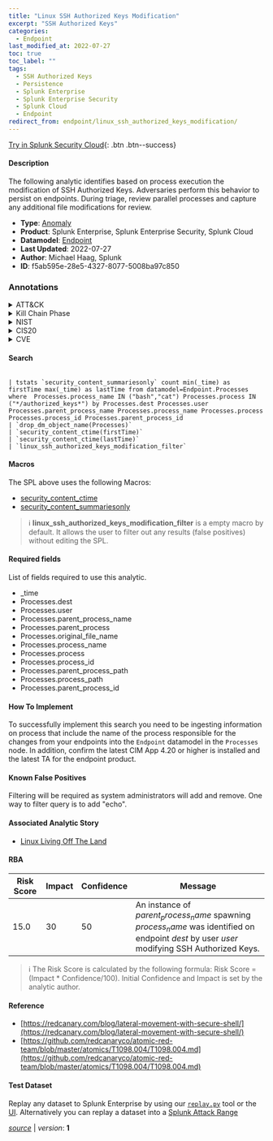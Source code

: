 ```yaml
---
title: "Linux SSH Authorized Keys Modification"
excerpt: "SSH Authorized Keys"
categories:
  - Endpoint
last_modified_at: 2022-07-27
toc: true
toc_label: ""
tags:
  - SSH Authorized Keys
  - Persistence
  - Splunk Enterprise
  - Splunk Enterprise Security
  - Splunk Cloud
  - Endpoint
redirect_from: endpoint/linux_ssh_authorized_keys_modification/
---
```




[Try in Splunk Security Cloud](https://www.splunk.com/en_us/cyber-security.html){: .btn .btn--success}

#### Description

The following analytic identifies based on process execution the modification of SSH Authorized Keys. Adversaries perform this behavior to persist on endpoints. During triage, review parallel processes and capture any additional file modifications for review.

- **Type**: [Anomaly](https://github.com/splunk/security_content/wiki/Detection-Analytic-Types)
- **Product**: Splunk Enterprise, Splunk Enterprise Security, Splunk Cloud
- **Datamodel**: [Endpoint](https://docs.splunk.com/Documentation/CIM/latest/User/Endpoint)
- **Last Updated**: 2022-07-27
- **Author**: Michael Haag, Splunk
- **ID**: f5ab595e-28e5-4327-8077-5008ba97c850

### Annotations
<details>
  <summary>ATT&CK</summary>

<div markdown="1">

#### [ATT&CK](https://attack.mitre.org/)

| ID          | Technique   | Tactic         |
| ----------- | ----------- |--------------- |
| [T1098.004](https://attack.mitre.org/techniques/T1098/004/) | SSH Authorized Keys | Persistence |

</div>
</details>


<details>
  <summary>Kill Chain Phase</summary>

<div markdown="1">

* Installation


</div>
</details>


<details>
  <summary>NIST</summary>

<div markdown="1">

* DE.AE



</div>
</details>

<details>
  <summary>CIS20</summary>

<div markdown="1">

* CIS 10



</div>
</details>

<details>
  <summary>CVE</summary>

<div markdown="1">


</div>
</details>


#### Search

```

| tstats `security_content_summariesonly` count min(_time) as firstTime max(_time) as lastTime from datamodel=Endpoint.Processes where  Processes.process_name IN ("bash","cat") Processes.process IN ("*/authorized_keys*") by Processes.dest Processes.user Processes.parent_process_name Processes.process_name Processes.process Processes.process_id Processes.parent_process_id 
| `drop_dm_object_name(Processes)` 
| `security_content_ctime(firstTime)` 
| `security_content_ctime(lastTime)` 
| `linux_ssh_authorized_keys_modification_filter`
```

#### Macros
The SPL above uses the following Macros:
* [security_content_ctime](https://github.com/splunk/security_content/blob/develop/macros/security_content_ctime.yml)
* [security_content_summariesonly](https://github.com/splunk/security_content/blob/develop/macros/security_content_summariesonly.yml)

> :information_source:
> **linux_ssh_authorized_keys_modification_filter** is a empty macro by default. It allows the user to filter out any results (false positives) without editing the SPL.



#### Required fields
List of fields required to use this analytic.
* _time
* Processes.dest
* Processes.user
* Processes.parent_process_name
* Processes.parent_process
* Processes.original_file_name
* Processes.process_name
* Processes.process
* Processes.process_id
* Processes.parent_process_path
* Processes.process_path
* Processes.parent_process_id



#### How To Implement
To successfully implement this search you need to be ingesting information on process that include the name of the process responsible for the changes from your endpoints into the `Endpoint` datamodel in the `Processes` node. In addition, confirm the latest CIM App 4.20 or higher is installed and the latest TA for the endpoint product.
#### Known False Positives
Filtering will be required as system administrators will add and remove. One way to filter query is to add &#34;echo&#34;.

#### Associated Analytic Story
* [Linux Living Off The Land](/stories/linux_living_off_the_land)




#### RBA

| Risk Score  | Impact      | Confidence   | Message      |
| ----------- | ----------- |--------------|--------------|
| 15.0 | 30 | 50 | An instance of $parent_process_name$ spawning $process_name$ was identified on endpoint $dest$ by user $user$ modifying SSH Authorized Keys. |


> :information_source:
> The Risk Score is calculated by the following formula: Risk Score = (Impact * Confidence/100). Initial Confidence and Impact is set by the analytic author.


#### Reference

* [https://redcanary.com/blog/lateral-movement-with-secure-shell/](https://redcanary.com/blog/lateral-movement-with-secure-shell/)
* [https://github.com/redcanaryco/atomic-red-team/blob/master/atomics/T1098.004/T1098.004.md](https://github.com/redcanaryco/atomic-red-team/blob/master/atomics/T1098.004/T1098.004.md)



#### Test Dataset
Replay any dataset to Splunk Enterprise by using our [`replay.py`](https://github.com/splunk/attack_data#using-replaypy) tool or the [UI](https://github.com/splunk/attack_data#using-ui).
Alternatively you can replay a dataset into a [Splunk Attack Range](https://github.com/splunk/attack_range#replay-dumps-into-attack-range-splunk-server)




[*source*](https://github.com/splunk/security_content/tree/develop/detections/endpoint/linux_ssh_authorized_keys_modification.yml) \| *version*: **1**